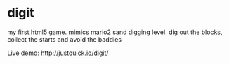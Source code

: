 # digit
my first html5 game. mimics mario2 sand digging level. dig out the blocks, collect the starts and avoid the baddies

Live demo: http://justquick.io/digit/
